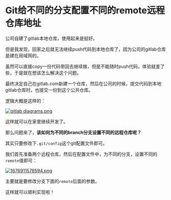 # Git给不同的分支配置不同的remote远程仓库地址

公司自建了gitlab本地仓库，使用起来是挺好。

但是我发现，回家之后就无法继续push代码到本地仓库了，因为公司的gitlab仓库是建在局域网的。

虽然可以直接copy一份代码带回去继续做，但是不能随时push代码，体验就差了些，于是就在想该怎么解决这个问题。

最终决定自己在gitlab.com新建一个仓库，然后在公司的时候，提交代码到本地gitlab仓库时，也提交一份到这个公共仓库。

逻辑大概是这样的：

[![gitlab diagrams.png](https://img.shejibiji.com/2023/02/21/63f3a256b38af.png)](https://img.shejibiji.com/2023/02/21/63f3a256b38af.png)

这样就可以在家里继续开发了。

那么问题来了，**该如何为不同的branch分支设置不同的远程仓库呢？**

其实只要修改下`.git/config`这个git配置文件即可。

我们首先准备两个远程仓库，然后在配置文件中，为不同的分支，设置不同的`remote`值即可：

[![1676911578594.png](https://img.shejibiji.com/2023/02/21/63f3a3dd637ec.png)](https://img.shejibiji.com/2023/02/21/63f3a3dd637ec.png)

主要就是要修改分支下面的`remote`后面的参数。

这样就可以顺利实现啦！
